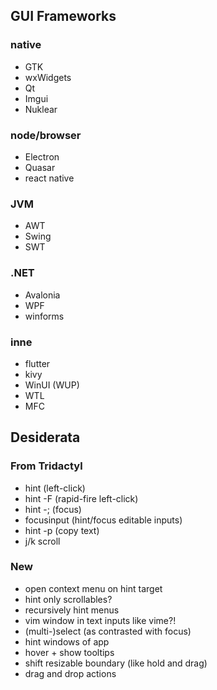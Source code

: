 ## GUI Frameworks

### native

- GTK
- wxWidgets
- Qt
- Imgui
- Nuklear

### node/browser

- Electron
- Quasar
- react native

### JVM

- AWT
- Swing
- SWT

### .NET

- Avalonia
- WPF
- winforms

### inne

- flutter
- kivy
- WinUI (WUP)
- WTL
- MFC

## Desiderata

### From Tridactyl

- hint (left-click)
- hint -F (rapid-fire left-click)
- hint -; (focus)
- focusinput (hint/focus editable inputs)
- hint -p (copy text)
- j/k scroll

### New

- open context menu on hint target
- hint only scrollables?
- recursively hint menus
- vim window in text inputs like vime?!
- (multi-)select (as contrasted with focus)
- hint windows of app
- hover + show tooltips
- shift resizable boundary (like hold and drag)
- drag and drop actions
